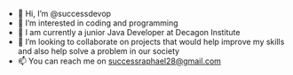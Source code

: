 - 👋 Hi, I’m @successdevop
- 👀 I’m interested in coding and programming
- 🌱 I am currently a junior Java Developer at Decagon Institute
- 💞️ I’m looking to collaborate on projects that would help improve my skills and also help solve a problem in our society
- 📫 You can reach me on successraphael28@gmail.com

<!---
successdevop/successdevop is a ✨ special ✨ repository because its `README.md` (this file) appears on your GitHub profile.
You can click the Preview link to take a look at your changes.
--->
